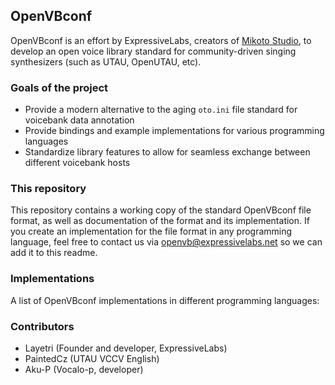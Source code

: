 ## OpenVBconf
OpenVBconf is an effort by ExpressiveLabs, creators of [Mikoto Studio](https://mikoto.studio/), to develop an open voice library standard for community-driven singing synthesizers (such as UTAU, OpenUTAU, etc).

### Goals of the project
- Provide a modern alternative to the aging `oto.ini` file standard for voicebank data annotation
- Provide bindings and example implementations for various programming languages
- Standardize library features to allow for seamless exchange between different voicebank hosts

### This repository
This repository contains a working copy of the standard OpenVBconf file format, as well as documentation of the format and its implementation. If you create an implementation for the file format in any programming language, feel free to contact us via [openvb@expressivelabs.net](mailto:openvb@expressivelabs.net) so we can add it to this readme.

### Implementations
A list of OpenVBconf implementations in different programming languages:
<!-- - [OpenVBcpp](https://github.com/expressivelabs/openvbcpp) -->

### Contributors
- Layetri (Founder and developer, ExpressiveLabs)
- PaintedCz (UTAU VCCV English)
- Aku-P (Vocalo-p, developer)
